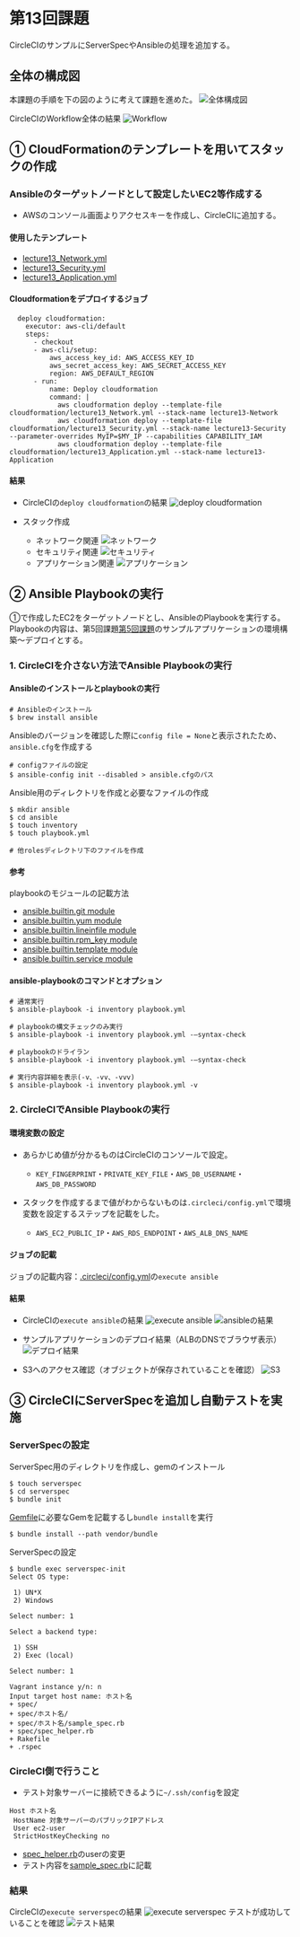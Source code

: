 # 第13回課題
CircleCIのサンプルにServerSpecやAnsibleの処理を追加する。
## 全体の構成図
本課題の手順を下の図のように考えて課題を進めた。
![全体構成図](./lecture13-images/13-01_map.png)


CircleCIのWorkflow全体の結果
![Workflow](./lecture13-images/13-02_workflow.png)

## ① CloudFormationのテンプレートを用いてスタックの作成
### Ansibleのターゲットノードとして設定したいEC2等作成する
* AWSのコンソール画面よりアクセスキーを作成し、CircleCIに追加する。

#### 使用したテンプレート
* [lecture13_Network.yml](../cloudformation/lecture13_Network.yml)
* [lecture13_Security.yml](../cloudformation/lecture13_Security.yml)
* [lecture13_Application.yml](../cloudformation/lecture13_Application.yml)


#### Cloudformationをデプロイするジョブ
```
  deploy cloudformation:
    executor: aws-cli/default
    steps:
      - checkout
      - aws-cli/setup:
          aws_access_key_id: AWS_ACCESS_KEY_ID
          aws_secret_access_key: AWS_SECRET_ACCESS_KEY
          region: AWS_DEFAULT_REGION
      - run:
          name: Deploy cloudformation
          command: |
            aws cloudformation deploy --template-file cloudformation/lecture13_Network.yml --stack-name lecture13-Network
            aws cloudformation deploy --template-file cloudformation/lecture13_Security.yml --stack-name lecture13-Security --parameter-overrides MyIP=$MY_IP --capabilities CAPABILITY_IAM
            aws cloudformation deploy --template-file cloudformation/lecture13_Application.yml --stack-name lecture13-Application
```
#### 結果
* CircleCIの`deploy cloudformation`の結果
![deploy cloudformation](./lecture13-images/13-03_cfn.png)

* スタック作成
   * ネットワーク関連
![ネットワーク](./lecture13-images/13-04_network.png)
   * セキュリティ関連
![セキュリティ](./lecture13-images/13-05_security.png)
   * アプリケーション関連
![アプリケーション](./lecture13-images/13-06_application.png)

## ② Ansible Playbookの実行
①で作成したEC2をターゲットノードとし、AnsibleのPlaybookを実行する。
Playbookの内容は、第5回課題[第5回課題](../lecture05.md)のサンプルアプリケーションの環境構築〜デプロイとする。

### 1. CircleCIを介さない方法でAnsible Playbookの実行
#### Ansibleのインストールとplaybookの実行
```
# Ansibleのインストール
$ brew install ansible
```

Ansibleのバージョンを確認した際に`config file = None`と表示されたため、`ansible.cfg`を作成する
```
# configファイルの設定
$ ansible-config init --disabled > ansible.cfgのパス
```

Ansible用のディレクトリを作成と必要なファイルの作成
```
$ mkdir ansible
$ cd ansible
$ touch inventory
$ touch playbook.yml

# 他rolesディレクトリ下のファイルを作成
```

#### 参考
playbookのモジュールの記載方法
* [ansible.builtin.git module](https://docs.ansible.com/ansible/latest/collections/ansible/builtin/git_module.html)
* [ansible.builtin.yum module](https://docs.ansible.com/ansible/latest/collections/ansible/builtin/yum_module.html)
* [ansible.builtin.lineinfile module](https://docs.ansible.com/ansible/latest/collections/ansible/builtin/lineinfile_module.html)
* [ansible.builtin.rpm_key module](https://docs.ansible.com/ansible/latest/collections/ansible/builtin/rpm_key_module.html)
* [ansible.builtin.template module](https://docs.ansible.com/ansible/latest/collections/ansible/builtin/template_module.html)
* [ansible.builtin.service module](https://docs.ansible.com/ansible/latest/collections/ansible/builtin/service_module.html)

#### ansible-playbookのコマンドとオプション
```
# 通常実行
$ ansible-playbook -i inventory playbook.yml

# playbookの構文チェックのみ実行
$ ansible-playbook -i inventory playbook.yml -—syntax-check

# playbookのドライラン
$ ansible-playbook -i inventory playbook.yml -—syntax-check

# 実行内容詳細を表示(-v、-vv、-vvv)
$ ansible-playbook -i inventory playbook.yml -v
```


### 2. CircleCIでAnsible Playbookの実行
#### 環境変数の設定
* あらかじめ値が分かるものはCircleCIのコンソールで設定。
   * `KEY_FINGERPRINT`・`PRIVATE_KEY_FILE`・`AWS_DB_USERNAME`・`AWS_DB_PASSWORD`

* スタックを作成するまで値がわからないものは`.circleci/config.yml`で環境変数を設定するステップを記載をした。
   * `AWS_EC2_PUBLIC_IP`・`AWS_RDS_ENDPOINT`・`AWS_ALB_DNS_NAME`

#### ジョブの記載
ジョブの記載内容：[.circleci/config.yml](../.circleci/config.yml)の`execute ansible`

#### 結果
* CircleCIの`execute ansible`の結果
![execute ansible](./lecture13-images/13-07_ansible1.png)
![ansibleの結果](./lecture13-images/13-08_ansible2.png)

* サンプルアプリケーションのデプロイ結果（ALBのDNSでブラウザ表示）
![デプロイ結果](./lecture13-images/13-09_fruits.png)

* S3へのアクセス確認（オブジェクトが保存されていることを確認）
![S3](./lecture13-images/13-10_s3.png)

## ③ CircleCIにServerSpecを追加し自動テストを実施
### ServerSpecの設定
ServerSpec用のディレクトリを作成し、gemのインストール
```
$ touch serverspec
$ cd serverspec
$ bundle init
```
[Gemfile](./serverspec/Gemfile)に必要なGemを記載するし`bundle install`を実行
```
$ bundle install --path vendor/bundle
```

 ServerSpecの設定
 ```
 $ bundle exec serverspec-init
 Select OS type:

  1) UN*X
  2) Windows

Select number: 1

Select a backend type:

  1) SSH
  2) Exec (local)

Select number: 1

Vagrant instance y/n: n
Input target host name: ホスト名
 + spec/
 + spec/ホスト名/
 + spec/ホスト名/sample_spec.rb
 + spec/spec_helper.rb
 + Rakefile
 + .rspec
 ```

### CircleCI側で行うこと
* テスト対象サーバーに接続できるように`~/.ssh/config`を設定
 ```~/.ssh/config
 Host ホスト名
  HostName 対象サーバーのパブリックIPアドレス
  User ec2-user
  StrictHostKeyChecking no
 ```

* [spec_helper.rb](../serverspec/spec/spec_helper.rb)のuserの変更
* テスト内容を[sample_spec.rb](../serverspec/spec/ansible_client/sample_spec.rb)に記載

### 結果
 CircleCIの`execute serverspec`の結果
![execute serverspec](./lecture13-images/13-11_serverspec1.png)
テストが成功していることを確認
![テスト結果](./lecture13-images/13-12_serverspec2.png)
